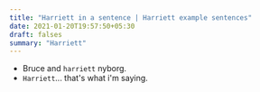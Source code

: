 ```yaml
---
title: "Harriett in a sentence | Harriett example sentences"
date: 2021-01-20T19:57:50+05:30
draft: falses
summary: "Harriett"
---
```

- Bruce and `harriett` nyborg.
- `Harriett`... that's what i'm saying.
                 
